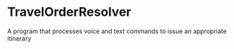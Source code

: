 # TravelOrderResolver
A program that processes voice and text commands to issue an appropriate itinerary
